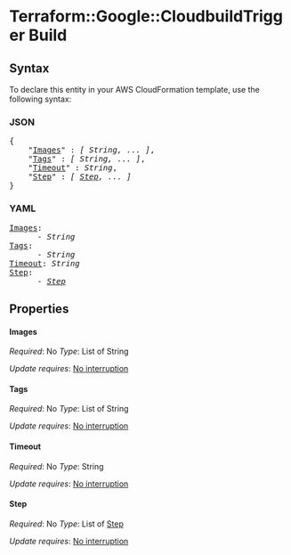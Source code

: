 # Terraform::Google::CloudbuildTrigger Build

## Syntax

To declare this entity in your AWS CloudFormation template, use the following syntax:

### JSON

<pre>
{
    "<a href="#images" title="Images">Images</a>" : <i>[ String, ... ]</i>,
    "<a href="#tags" title="Tags">Tags</a>" : <i>[ String, ... ]</i>,
    "<a href="#timeout" title="Timeout">Timeout</a>" : <i>String</i>,
    "<a href="#step" title="Step">Step</a>" : <i>[ <a href="build-step.md">Step</a>, ... ]</i>
}
</pre>

### YAML

<pre>
<a href="#images" title="Images">Images</a>: <i>
      - String</i>
<a href="#tags" title="Tags">Tags</a>: <i>
      - String</i>
<a href="#timeout" title="Timeout">Timeout</a>: <i>String</i>
<a href="#step" title="Step">Step</a>: <i>
      - <a href="build-step.md">Step</a></i>
</pre>

## Properties

#### Images

_Required_: No
_Type_: List of String

_Update requires_: [No interruption](https://docs.aws.amazon.com/AWSCloudFormation/latest/UserGuide/using-cfn-updating-stacks-update-behaviors.html#update-no-interrupt)

#### Tags

_Required_: No
_Type_: List of String

_Update requires_: [No interruption](https://docs.aws.amazon.com/AWSCloudFormation/latest/UserGuide/using-cfn-updating-stacks-update-behaviors.html#update-no-interrupt)

#### Timeout

_Required_: No
_Type_: String

_Update requires_: [No interruption](https://docs.aws.amazon.com/AWSCloudFormation/latest/UserGuide/using-cfn-updating-stacks-update-behaviors.html#update-no-interrupt)

#### Step

_Required_: No
_Type_: List of <a href="build-step.md">Step</a>

_Update requires_: [No interruption](https://docs.aws.amazon.com/AWSCloudFormation/latest/UserGuide/using-cfn-updating-stacks-update-behaviors.html#update-no-interrupt)

